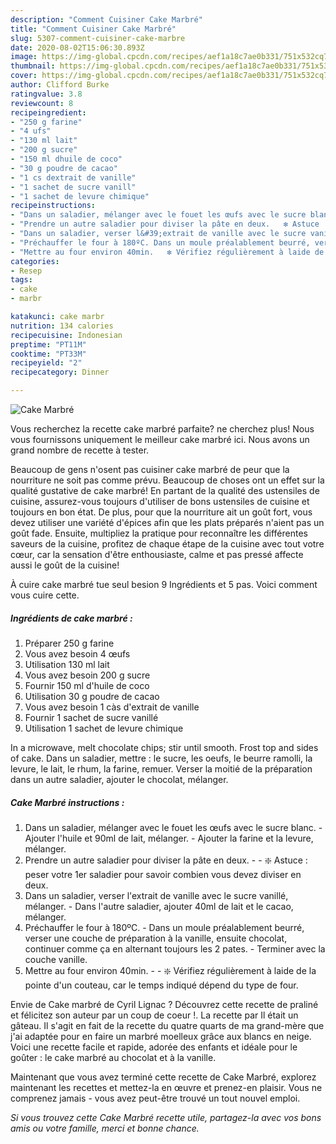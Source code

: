 ```yaml
---
description: "Comment Cuisiner Cake Marbré"
title: "Comment Cuisiner Cake Marbré"
slug: 5307-comment-cuisiner-cake-marbre
date: 2020-08-02T15:06:30.893Z
image: https://img-global.cpcdn.com/recipes/aef1a18c7ae0b331/751x532cq70/cake-marbre-photo-principale-de-la-recette.jpg
thumbnail: https://img-global.cpcdn.com/recipes/aef1a18c7ae0b331/751x532cq70/cake-marbre-photo-principale-de-la-recette.jpg
cover: https://img-global.cpcdn.com/recipes/aef1a18c7ae0b331/751x532cq70/cake-marbre-photo-principale-de-la-recette.jpg
author: Clifford Burke
ratingvalue: 3.8
reviewcount: 8
recipeingredient:
- "250 g farine"
- "4 ufs"
- "130 ml lait"
- "200 g sucre"
- "150 ml dhuile de coco"
- "30 g poudre de cacao"
- "1 cs dextrait de vanille"
- "1 sachet de sucre vanill"
- "1 sachet de levure chimique"
recipeinstructions:
- "Dans un saladier, mélanger avec le fouet les œufs avec le sucre blanc.  Ajouter l&#39;huile et 90ml de lait, mélanger. Ajouter la farine et la levure, mélanger."
- "Prendre un autre saladier pour diviser la pâte en deux.   ❇️ Astuce : peser votre 1er saladier pour savoir combien vous devez diviser en deux."
- "Dans un saladier, verser l&#39;extrait de vanille avec le sucre vanillé, mélanger. Dans l&#39;autre saladier, ajouter 40ml de lait et le cacao, mélanger."
- "Préchauffer le four à 180ºC. Dans un moule préalablement beurré, verser une couche de préparation à la vanille, ensuite chocolat, continuer comme ça en alternant toujours les 2 pates. Terminer avec la couche vanille."
- "Mettre au four environ 40min.   ❇️ Vérifiez régulièrement à laide de la pointe d&#39;un couteau, car le temps indiqué dépend du type de four."
categories:
- Resep
tags:
- cake
- marbr

katakunci: cake marbr 
nutrition: 134 calories
recipecuisine: Indonesian
preptime: "PT11M"
cooktime: "PT33M"
recipeyield: "2"
recipecategory: Dinner

---
```



![Cake Marbré](https://img-global.cpcdn.com/recipes/aef1a18c7ae0b331/751x532cq70/cake-marbre-photo-principale-de-la-recette.jpg)

Vous recherchez la recette cake marbré parfaite? ne cherchez plus! Nous vous fournissons uniquement le meilleur cake marbré ici. Nous avons un grand nombre de recette à tester.

Beaucoup de gens n'osent pas cuisiner cake marbré de peur que la nourriture ne soit pas comme prévu. Beaucoup de choses ont un effet sur la qualité gustative de cake marbré! En partant de la qualité des ustensiles de cuisine, assurez-vous toujours d'utiliser de bons ustensiles de cuisine et toujours en bon état. De plus, pour que la nourriture ait un goût fort, vous devez utiliser une variété d'épices afin que les plats préparés n'aient pas un goût fade. Ensuite, multipliez la pratique pour reconnaître les différentes saveurs de la cuisine, profitez de chaque étape de la cuisine avec tout votre cœur, car la sensation d'être enthousiaste, calme et pas pressé affecte aussi le goût de la cuisine!

<!--inarticleads1-->

À cuire cake marbré tue seul besion 9 Ingrédients et 5 pas. Voici comment vous cuire cette.

##### Ingrédients de cake marbré :

1. Préparer 250 g farine
1. Vous avez besoin 4 œufs
1. Utilisation 130 ml lait
1. Vous avez besoin 200 g sucre
1. Fournir 150 ml d&#39;huile de coco
1. Utilisation 30 g poudre de cacao
1. Vous avez besoin 1 càs d&#39;extrait de vanille
1. Fournir 1 sachet de sucre vanillé
1. Utilisation 1 sachet de levure chimique


In a microwave, melt chocolate chips; stir until smooth. Frost top and sides of cake. Dans un saladier, mettre : le sucre, les oeufs, le beurre ramolli, la levure, le lait, le rhum, la farine, remuer. Verser la moitié de la préparation dans un autre saladier, ajouter le chocolat, mélanger. 

<!--inarticleads2-->

##### Cake Marbré instructions :

1. Dans un saladier, mélanger avec le fouet les œufs avec le sucre blanc.  - Ajouter l&#39;huile et 90ml de lait, mélanger. - Ajouter la farine et la levure, mélanger.
1. Prendre un autre saladier pour diviser la pâte en deux.  -  - ❇️ Astuce : peser votre 1er saladier pour savoir combien vous devez diviser en deux.
1. Dans un saladier, verser l&#39;extrait de vanille avec le sucre vanillé, mélanger. - Dans l&#39;autre saladier, ajouter 40ml de lait et le cacao, mélanger.
1. Préchauffer le four à 180ºC. - Dans un moule préalablement beurré, verser une couche de préparation à la vanille, ensuite chocolat, continuer comme ça en alternant toujours les 2 pates. - Terminer avec la couche vanille.
1. Mettre au four environ 40min.  -  - ❇️ Vérifiez régulièrement à laide de la pointe d&#39;un couteau, car le temps indiqué dépend du type de four.


Envie de Cake marbré de Cyril Lignac ? Découvrez cette recette de praliné et félicitez son auteur par un coup de coeur !. La recette par Il était un gâteau. Il s&#39;agit en fait de la recette du quatre quarts de ma grand-mère que j&#39;ai adaptée pour en faire un marbré moelleux grâce aux blancs en neige. Voici une recette facile et rapide, adorée des enfants et idéale pour le goûter : le cake marbré au chocolat et à la vanille. 

<!--inarticleads1-->

<p>
Maintenant que vous avez terminé cette recette de Cake Marbré, explorez maintenant les recettes et mettez-la en œuvre et prenez-en plaisir. Vous ne comprenez jamais - vous avez peut-être trouvé un tout nouvel emploi.
</p>

<p>
<i>Si vous trouvez cette Cake Marbré recette utile, partagez-la avec vos bons amis ou votre famille, merci et bonne chance.</i>
</p>
